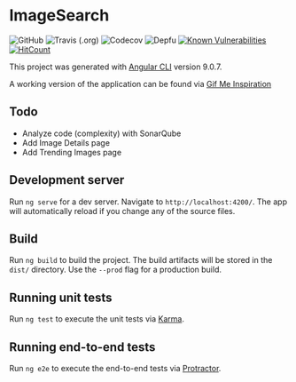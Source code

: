 # ImageSearch

![GitHub](https://img.shields.io/github/license/mcvanhassel/image-search)
![Travis (.org)](https://img.shields.io/travis/mcvanhassel/image-search)
![Codecov](https://img.shields.io/codecov/c/github/mcvanhassel/image-search)
![Depfu](https://img.shields.io/depfu/mcvanhassel/image-search)
[![Known Vulnerabilities](https://snyk.io/test/github/mcvanhassel/image-search/badge.svg?targetFile=package.json)](https://snyk.io/test/github/mcvanhassel/image-search?targetFile=package.json)
[![HitCount](http://hits.dwyl.com/mcvanhassel/image-search/image-search.svg)](http://hits.dwyl.com/mcvanhassel/image-search/image-search)

This project was generated with [Angular CLI](https://github.com/angular/angular-cli) version 9.0.7.

A working version of the application can be found via [Gif Me Inspiration](https://gif-me-inspiration.web.app/)

## Todo

- Analyze code (complexity) with SonarQube
- Add Image Details page
- Add Trending Images page

## Development server

Run `ng serve` for a dev server. Navigate to `http://localhost:4200/`. The app will automatically reload if you change any of the source files.

## Build

Run `ng build` to build the project. The build artifacts will be stored in the `dist/` directory. Use the `--prod` flag for a production build.

## Running unit tests

Run `ng test` to execute the unit tests via [Karma](https://karma-runner.github.io).

## Running end-to-end tests

Run `ng e2e` to execute the end-to-end tests via [Protractor](http://www.protractortest.org/).
